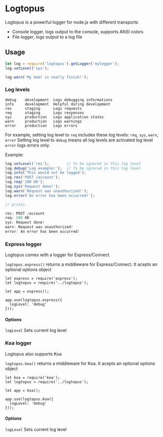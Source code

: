 Logtopus
========

Logtopus is a powerful logger for node.js with different transports

* Console logger, logs output to the console, supports ANSI colors
* File logger, logs output to a log file

## Usage

```js
let log = require('logtopus').getLogger('mylogger');
log.setLevel('sys');

log.warn('My beer is nearly finish!');
```

### Log levels

    debug    development  Logs debugging informations
    info     development  Helpful during development
    res      staging      Logs requests
    req      staging      Logs responses
    sys      production   Logs application states
    warn     production   Logs warnings
    error    production   Logs errors

For example, setting log level to `req` includes these log levels: `req`, `sys`, `warn`, `error`
Setting log level to `debug` means all log levels are activated
log level `error` logs errors only.

Example:

```js
log.setLevel('res');        // To be ignored in this log level
log.debug('Log example:');  // To be ignored in this log level
log.info('This would not be logged');
log.res('POST /account');
log.req('200 OK');
log.sys('Request done!');
log.warn('Request was unauthorized!');
log.error('An error has been occurred!');

// prints

res: POST /account
req: 200 OK
sys: Request done!
warn: Request was unauthorized!
error: An error has been occurred!
```

### Express logger

Logtopus comes with a logger for Express/Connect.

`logtopus.express()` returns a middleware for Express/Connect. It acepts an optional options object

```
let express = require('express');
let logtopus = require('../logtopus');

let app = express();

app.use(logtopus.express({
  logLevel: 'debug'
}));
```

#### Options

`logLevel` Sets current log level


### Koa logger

Logtopus also supports Koa

`logtopus.koa()` returns a middleware for Koa. It acepts an optional options object

```
let koa = require('koa');
let logtopus = require('../logtopus');

let app = koa();

app.use(logtopus.koa({
  logLevel: 'debug'
}));
```

#### Options

`logLevel` Sets current log level

